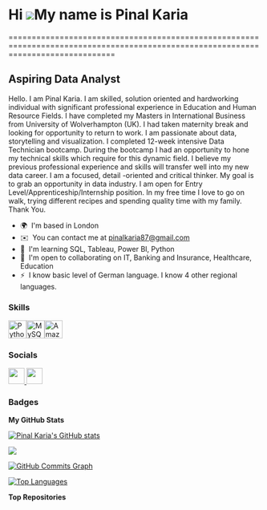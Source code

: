 # Hi ![](https://user-images.githubusercontent.com/18350557/176309783-0785949b-9127-417c-8b55-ab5a4333674e.gif)My name is Pinal Karia
===================================================================================================================================

Aspiring Data Analyst
---------------------

Hello. I am Pinal Karia. I am skilled, solution oriented and hardworking individual with significant professional experience in Education and Human Resource Fields. I have completed my Masters in International Business from University of Wolverhampton (UK). I had taken maternity break and looking for opportunity to return to work. I am passionate about data, storytelling and visualization. I completed 12-week intensive Data Technician bootcamp. During the bootcamp I had an opportunity to hone my technical skills which require for this dynamic field. I believe my previous professional experience and skills will transfer well into my new data career. I am a focused, detail -oriented and critical thinker. My goal is to grab an opportunity in data industry. I am open for Entry Level/Apprenticeship/Internship position. In my free time I love to go on walk, trying different recipes and spending quality time with my family. Thank You.

* 🌍  I'm based in London
* ✉️  You can contact me at [pinalkaria87@gmail.com](mailto:pinalkaria87@gmail.com)
* 🧠  I'm learning SQL, Tableau, Power BI, Python
* 🤝  I'm open to collaborating on IT, Banking and Insurance, Healthcare, Education
* ⚡  I know basic level of German language. I know 4 other regional languages.

### Skills


<p align="left">
<a href="https://www.python.org/" target="_blank" rel="noreferrer"><img src="https://raw.githubusercontent.com/danielcranney/readme-generator/main/public/icons/skills/python-colored.svg" width="36" height="36" alt="Python" /></a><a href="https://www.mysql.com/" target="_blank" rel="noreferrer"><img src="https://raw.githubusercontent.com/danielcranney/readme-generator/main/public/icons/skills/mysql-colored.svg" width="36" height="36" alt="MySQL" /></a><a href="https://aws.amazon.com" target="_blank" rel="noreferrer"><img src="https://raw.githubusercontent.com/danielcranney/readme-generator/main/public/icons/skills/aws-colored.svg" width="36" height="36" alt="Amazon Web Services" /></a>
</p>


### Socials

<p align="left"> <a href="https://www.github.com/Pinal Karia" target="_blank" rel="noreferrer"> <picture> <source media="(prefers-color-scheme: dark)" srcset="https://raw.githubusercontent.com/danielcranney/readme-generator/main/public/icons/socials/github-dark.svg" /> <source media="(prefers-color-scheme: light)" srcset="https://raw.githubusercontent.com/danielcranney/readme-generator/main/public/icons/socials/github.svg" /> <img src="https://raw.githubusercontent.com/danielcranney/readme-generator/main/public/icons/socials/github.svg" width="32" height="32" /> </picture> </a> <a href="https://www.linkedin.com/in/Pinal Karia" target="_blank" rel="noreferrer"> <picture> <source media="(prefers-color-scheme: dark)" srcset="https://raw.githubusercontent.com/danielcranney/readme-generator/main/public/icons/socials/linkedin-dark.svg" /> <source media="(prefers-color-scheme: light)" srcset="https://raw.githubusercontent.com/danielcranney/readme-generator/main/public/icons/socials/linkedin.svg" /> <img src="https://raw.githubusercontent.com/danielcranney/readme-generator/main/public/icons/socials/linkedin.svg" width="32" height="32" /> </picture> </a></p>

### Badges

<b>My GitHub Stats</b>

<a href="http://www.github.com/Pinal Karia"><img src="https://github-readme-stats.vercel.app/api?username=Pinal Karia&show_icons=true&hide=prs,&title_color=0891b2&text_color=ffffff&icon_color=0891b2&bg_color=1c1917&hide_border=true&show_icons=true" alt="Pinal Karia's GitHub stats" /></a>

<a href="http://www.github.com/Pinal Karia"><img src="https://github-readme-streak-stats.herokuapp.com/?user=Pinal Karia&stroke=ffffff&background=1c1917&ring=0891b2&fire=0891b2&currStreakNum=ffffff&currStreakLabel=0891b2&sideNums=ffffff&sideLabels=ffffff&dates=ffffff&hide_border=true" /></a>

<a href="http://www.github.com/Pinal Karia"><img src="https://github-readme-activity-graph.cyclic.app/graph?username=Pinal Karia&bg_color=1c1917&color=ffffff&line=0891b2&point=ffffff&area_color=1c1917&area=true&hide_border=true&custom_title=GitHub%20Commits%20Graph" alt="GitHub Commits Graph" /></a>

<a href="https://github.com/Pinal Karia" align="left"><img src="https://github-readme-stats.vercel.app/api/top-langs/?username=Pinal Karia&langs_count=10&title_color=0891b2&text_color=ffffff&icon_color=0891b2&bg_color=1c1917&hide_border=true&locale=en&custom_title=Top%20%Languages" alt="Top Languages" /></a>

<b>Top Repositories</b>

<div width="100%" align="center"></div><br /><br /><br /><br /><br /><br /><br />
